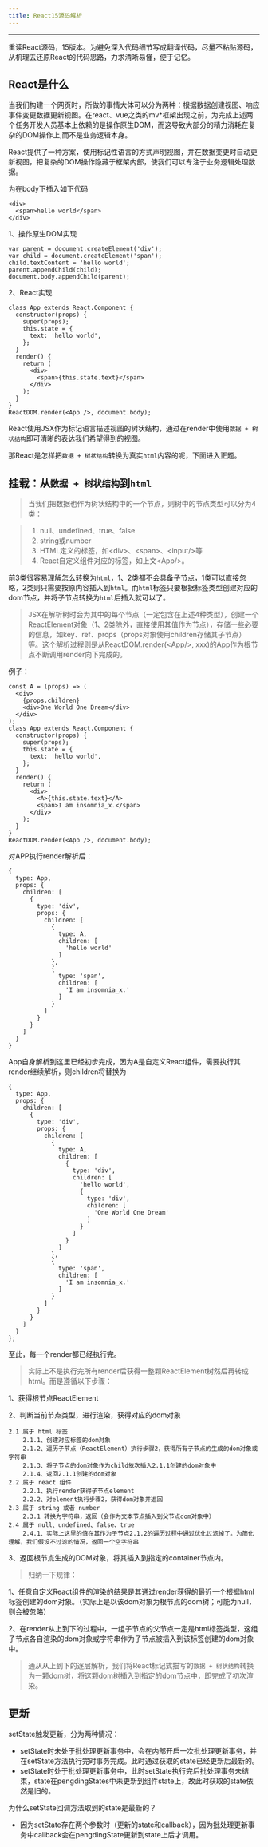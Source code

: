 ```yaml
---
title: React15源码解析
---
```



<!-- more -->
*******

重读React源码，15版本。为避免深入代码细节写成翻译代码，尽量不粘贴源码，从机理去还原React的代码思路，力求清晰易懂，便于记忆。

## React是什么

当我们构建一个网页时，所做的事情大体可以分为两种：根据数据创建视图、响应事件变更数据更新视图。在react、vue之类的mv*框架出现之前，为完成上述两个任务开发人员基本上依赖的是操作原生DOM，而这导致大部分的精力消耗在复杂的DOM操作上,而不是业务逻辑本身。

React提供了一种方案，使用标记性语言的方式声明视图，并在数据变更时自动更新视图，把复杂的DOM操作隐藏于框架内部，使我们可以专注于业务逻辑处理数据。

为在body下插入如下代码

```
<div>
  <span>hello world</span>
</div>
```

1、操作原生DOM实现

```
var parent = document.createElement('div');
var child = document.createElement('span');
child.textContent = 'hello world';
parent.appendChild(child);
document.body.appendChild(parent);
```

2、React实现

```
class App extends React.Component {
  constructor(props) {
    super(props);
    this.state = {
      text: 'hello world',
    };
  }
  render() {
    return (
      <div>
        <span>{this.state.text}</span>
      </div>
    );
  }
}
ReactDOM.render(<App />, document.body);
```

React使用JSX作为标记语言描述视图的树状结构，通过在render中使用`数据 + 树状结构`即可清晰的表达我们希望得到的视图。

那React是怎样把`数据 + 树状结构`转换为真实`html`内容的呢，下面进入正题。

## 挂载：从`数据 + 树状结构`到`html`

> 当我们把数据也作为树状结构中的一个节点，则树中的节点类型可以分为4类：

> 1. null、undefined、true、false
> 2. string或number
> 3. HTML定义的标签，如&lt;div&gt;、&lt;span&gt;、&lt;input/&gt;等
> 4. React自定义组件对应的标签，如上文&lt;App/&gt;。

 前3类很容易理解怎么转换为`html`，1、2类都不会具备子节点，1类可以直接忽略，2类则只需要按原内容插入到`html`。而`html`标签只要根据标签类型创建对应的dom节点，并将子节点转换为`html`后插入就可以了。

> JSX在解析树时会为其中的每个节点（一定包含在上述4种类型），创建一个ReactElement对象（1、2类除外，直接使用其值作为节点），存储一些必要的信息，如key、ref、props（props对象使用children存储其子节点）等。这个解析过程则是从ReactDOM.render(&lt;App/&gt;, xxx)的App作为根节点不断调用render向下完成的。

例子：

```
const A = (props) => (
  <div>
    {props.children}
    <div>One World One Dream</div>
  </div>
);
class App extends React.Component {
  constructor(props) {
    super(props);
    this.state = {
      text: 'hello world',
    };
  }
  render() {
    return (
      <div>
        <A>{this.state.text}</A>
        <span>I am insomnia_x.</span>
      </div>
    );
  }
}
ReactDOM.render(<App />, document.body);
```
对APP执行render解析后：
```
{
  type: App,
  props: {
    children: [
      {
        type: 'div',
        props: {
          children: [
            {
              type: A,
              children: [
                'hello world'
              ]
            },
            {
              type: 'span',
              children: [
                'I am insomnia_x.'
              ]
            }
          ]
        }
      }
    ]
  }
}
```
App自身解析到这里已经初步完成，因为A是自定义React组件，需要执行其render继续解析，则children将替换为
```
{
  type: App,
  props: {
    children: [
      {
        type: 'div',
        props: {
          children: [
            {
              type: A,
              children: [
                {
                  type: 'div',
                  children: [
                    'hello world',
                    {
                      type: 'div',
                      children: [
                        'One World One Dream'
                      ]
                    }
                  ]
                }
              ]
            },
            {
              type: 'span',
              children: [
                'I am insomnia_x.'
              ]
            }
          ]
        }
      }
    ]
  }
};
```
至此，每一个render都已经执行完。

> 实际上不是执行完所有render后获得一整颗ReactElement树然后再转成html。而是遵循以下步骤：

1、获得根节点ReactElement

2、判断当前节点类型，进行渲染，获得对应的dom对象

    2.1 属于 html 标签
        2.1.1、创建对应标签的dom对象
        2.1.2、遍历子节点（ReactElement）执行步骤2，获得所有子节点的生成的dom对象或字符串
        2.1.3、将子节点的dom对象作为child依次插入2.1.1创建的dom对象中
        2.1.4、返回2.1.1创建的dom对象
    2.2 属于 react 组件
        2.2.1、执行render获得子节点element
        2.2.2、对element执行步骤2，获得dom对象并返回
    2.3 属于 string 或者 number
        2.3.1 转换为字符串，返回（会作为文本节点插入到父节点dom对象中）
    2.4 属于 null、undefined、false、true
        2.4.1、实际上这里的值在其作为子节点2.1.2的遍历过程中通过优化过滤掉了。为简化理解，我们假设不过滤的情况，返回一个空字符串

3、返回根节点生成的DOM对象，将其插入到指定的container节点内。

> 归纳一下规律：

1、任意自定义React组件的渲染的结果是其通过render获得的最近一个根据html标签创建的dom对象。（实际上是以该dom对象为根节点的dom树；可能为null，则会被忽略）

2、在render从上到下的过程中，一组子节点的父节点一定是html标签类型，这组子节点各自渲染的dom对象或字符串作为子节点被插入到该标签创建的dom对象中。

> 通从从上到下的逐层解析，我们将React标记式描写的`数据 + 树状结构`转换为一颗dom树，将这颗dom树插入到指定的dom节点中，即完成了初次渲染。

## 更新

setState触发更新，分为两种情况：

- setState时未处于批处理更新事务中，会在内部开启一次批处理更新事务，并在setState方法执行完时事务完成。此时通过获取的state已经更新后最新的。
- setState时处于批处理更新事务中，此时setState执行完后批处理事务未结束，state在pengdingStates中未更新到组件state上，故此时获取的state依然是旧的。

为什么setState回调方法取到的state是最新的？

- 因为setState存在两个参数时（更新的state和callback），因为批处理更新事务中callback会在pengdingState更新到state上后才调用。


<!--  

## more

上述过程中我们只新增了一个概念：ReactElement。它存储了类型和其子节点等信息，并据此推导了React初次渲染的过程。

实际上在渲染过程中有更多的辅助对象：

### 一、内置组件对象

为了分类处理上述4种ReactElement类型的挂载逻辑、实现声明周期等功能还对应有4种组件类型：ReactDOMEmptyComponent、ReactDOMTextComponent、ReactDOMComponent、ReactCompositeComponent。

拥有render和生命周期的只有React组件，ReactCompositeComponent则内置了这些React组件的实例化、render调用、生命周期调用等控制逻辑。

### 二、渲染事务(ReactReconcileTransaction)

事务是React中特定的一种函数执行方式，设定wrappers数组（元素为包含initialize和close方法的对象）[A,B]，通过事务对象执行方法fn时，真实执行顺序为A.initialize->B.initialize->fn->A.close->B.close，类似于修饰器。

ReactReconcileTransaction的wrappers为[SELECTION_RESTORATION, EVENT_SUPPRESSION, ON_DOM_READY_QUEUEING]。

这里简述下ON_DOM_READY_QUEUEING的作用：

    1、initialize：将一个回调队列设置为空
    2、close：一次执行回调队列中的方法并清空

在上述的从上到下的渲染解析过程中，会向这个回调队列内push一些函数，比如调用ref将组件实例传入、触发组件的componentDidMount生命周期函数等。

### 三、批处理更新事务(ReactDefaultBatchingStrategyTransaction)

留待更新部分分析。

-->